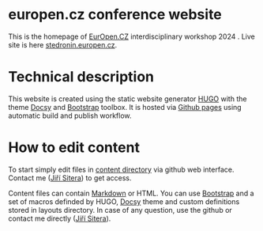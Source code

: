 # europen.cz conference website
This is the homepage of [EurOpen.CZ](https://www.europen.cz/) interdisciplinary workshop 2024 . Live site is here [stedronin.europen.cz](https://a.sitera.org/).

# Technical description
This website is created using the static website generator [HUGO](https://gohugo.io) with the theme [Docsy](https://www.docsy.dev/) and [Bootstrap](https://getbootstrap.com/) toolbox. It is hosted via [Github pages](https://pages.github.com/) using automatic build and publish workflow.

# How to edit content
To start simply edit files in [content directory](https://github.com/europen-cz/stedronin/tree/master/content) via github web interface. Contact me ([Jiří Sitera](https://siterovi.cz/jiri/)) to get access.

Content files can contain [Markdown](https://www.markdownguide.org/tools/hugo/) or HTML. You can use [Bootstrap](https://getbootstrap.com/) and a set of macros definded by HUGO, [Docsy](https://www.docsy.dev/) theme and custom definitions stored in layouts directory. In case of any question, use the github or contact me directly ([Jiří Sitera](https://siterovi.cz/jiri/)).
